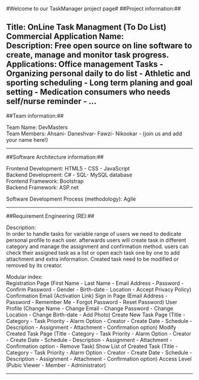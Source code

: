 #Welcome to our TaskManager project page#
##Project information:##

Title: OnLine Task Managment (To Do List)<br>
Commercial Application Name: <Coming soon><br>
Description: Free open source on line software to create, manage and monitor task progress.<br>
Applications: Office management Tasks - Organizing personal daily to do list - Athletic and sporting scheduling - Long term planing and goal setting - Medication consumers who needs self/nurse reminder - ...<br>
-------------------------------------------------------
##Team information:##

Team Name: DevMasters<br>
Team Members: Ahsani- Daneshvar- Fawzi- Nikookar - (join us and add your name here!)<br>

-------------------------------------------------------
##Software Architecture information:##

Frontend Development: HTML5 - CSS - JavaScript<br>
Backend Development: C# - SQL- MySQL database<br>
Frontend Framework: Bootstrap<br>
Backend Framework: ASP.net<br>

Software Development Process (methodology): Agile<br>

-------------------------------------------------------
##Requirement Engineering (RE):##

Description:<br>
In order to handle tasks for variable range of users we need to dedicate personal profile to each user.
afterwards users will create task in different category and manage the assignment and confirmation method.
users can check their assigned task as a list or open each task one by one to add attachment and extra information.
Created task need to be modified or removed by its creator.

Modular index:<br>
Registration Page (First Name - Last Name - Email Address - Password - Confirm Password - Gender - Birth-date - Location - Accept Privacy Policy)
Confirmation Email (Activation Link)
Sign in Page (Email Address - Password - Remember Me - Forgot Password - Reset Password)
User Profile (Change Name - Change Email - Change Password - Change Location - Change Birth-date - Add Photo)
Create New Task Page (Title - Category - Task Priority - Alarm Option - Creator - Create Date - Schedule - Description - Assignment - Attachment - Confirmation option)
Modify Created Task Page (Title - Category - Task Priority - Alarm Option - Creator - Create Date - Schedule - Description - Assignment - Attachment - Confirmation option - Remove Task)
Show List of Created Task (Title - Category - Task Priority - Alarm Option - Creator - Create Date - Schedule - Description - Assignment - Attachment - Confirmation option)
Access Level (Pubic Viewer - Member - Administrator)

-------------------------------------------------------

